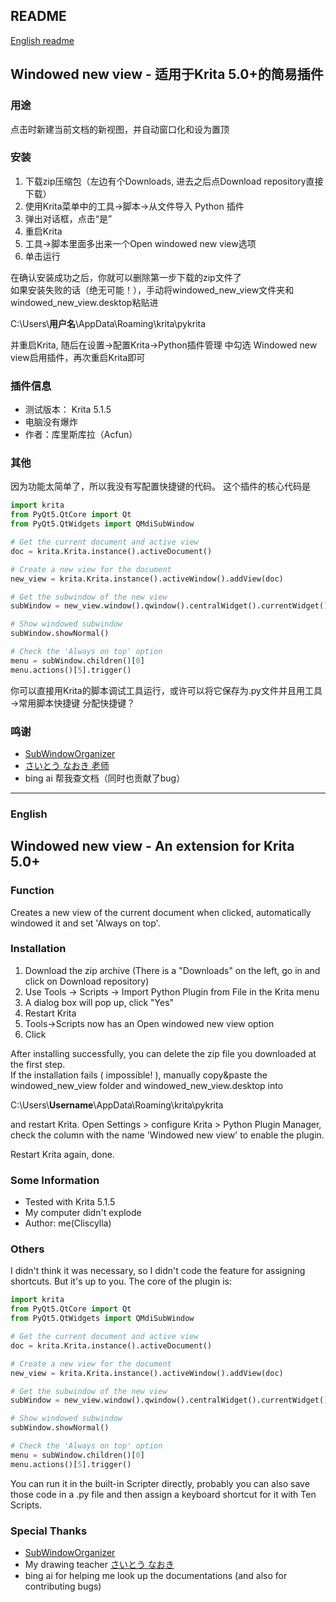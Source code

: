 ## README ##
[English readme](#english)
## Windowed new view - 适用于Krita 5.0+的简易插件 ##

### 用途 ###
点击时新建当前文档的新视图，并自动窗口化和设为置顶

### 安装 ###
1. 下载zip压缩包（左边有个Downloads, 进去之后点Download repository直接下载）
2. 使用Krita菜单中的工具→脚本→从文件导入 Python 插件
3. 弹出对话框，点击“是”
4. 重启Krita
5. 工具→脚本里面多出来一个Open windowed new view选项
6. 单击运行

在确认安装成功之后，你就可以删除第一步下载的zip文件了  
如果安装失败的话（绝无可能！），手动将windowed_new_view文件夹和windowed_new_view.desktop粘贴进

C:\Users\\**用户名**\AppData\Roaming\krita\pykrita

并重启Krita, 随后在设置→配置Krita→Python插件管理 中勾选 Windowed new view启用插件，再次重启Krita即可

### 插件信息 ###

* 测试版本： Krita 5.1.5
* 电脑没有爆炸
* 作者：库里斯库拉（Acfun）

### 其他 ###
因为功能太简单了，所以我没有写配置快捷键的代码。
这个插件的核心代码是

```python
import krita
from PyQt5.QtCore import Qt
from PyQt5.QtWidgets import QMdiSubWindow

# Get the current document and active view
doc = krita.Krita.instance().activeDocument()

# Create a new view for the document
new_view = krita.Krita.instance().activeWindow().addView(doc)

# Get the subwindow of the new view
subWindow = new_view.window().qwindow().centralWidget().currentWidget().activeSubWindow()

# Show windowed subwindow
subWindow.showNormal()

# Check the 'Always on top' option
menu = subWindow.children()[0]
menu.actions()[5].trigger()
```      
你可以直接用Krita的脚本调试工具运行，或许可以将它保存为.py文件并且用工具→常用脚本快捷键 分配快捷键？

### 鸣谢 ###
* [SubWindowOrganizer](https://github.com/wojtryb/kritaSubwindowOrganizer)
* [さいとう なおき 老师](https://twitter.com/_NaokiSaito)
* bing ai 帮我查文档（同时也贡献了bug）

---
### English
## Windowed new view - An extension for Krita 5.0+ ##

### Function ###
Creates a new view of the current document when clicked, automatically windowed it and set 'Always on top'.

### Installation ###
1. Download the zip archive (There is a "Downloads" on the left, go in and click on Download repository)
2. Use Tools → Scripts → Import Python Plugin from File in the Krita menu
3. A dialog box will pop up, click "Yes"
4. Restart Krita
5. Tools→Scripts now has an Open windowed new view option
6. Click

After installing successfully, you can delete the zip file you downloaded at the first step.  
If the installation fails ( impossible! ), manually copy&paste the windowed_new_view folder and windowed_new_view.desktop into

C:\Users\\**Username**\AppData\Roaming\krita\pykrita

and restart Krita. Open Settings > configure Krita > Python Plugin Manager, check the column with the name 'Windowed new view' to enable the plugin.

Restart Krita again, done.

### Some Information ###

* Tested with Krita 5.1.5
* My computer didn't explode
* Author: me(Cliscylla)

### Others ###
I didn't think it was necessary, so I didn't code the feature for assigning shortcuts. But it's up to you.
The core of the plugin is:

```python
import krita
from PyQt5.QtCore import Qt
from PyQt5.QtWidgets import QMdiSubWindow

# Get the current document and active view
doc = krita.Krita.instance().activeDocument()

# Create a new view for the document
new_view = krita.Krita.instance().activeWindow().addView(doc)

# Get the subwindow of the new view
subWindow = new_view.window().qwindow().centralWidget().currentWidget().activeSubWindow()

# Show windowed subwindow
subWindow.showNormal()

# Check the 'Always on top' option
menu = subWindow.children()[0]
menu.actions()[5].trigger()
```      

You can run it in the built-in Scripter directly, probably you can also save those code in a .py file and then assign a keyboard shortcut for it with Ten Scripts.

### Special Thanks ###
* [SubWindowOrganizer](https://github.com/wojtryb/kritaSubwindowOrganizer)
* My drawing teacher [さいとう なおき](https://twitter.com/_NaokiSaito)
* bing ai for helping me look up the documentations (and also for contributing bugs)
